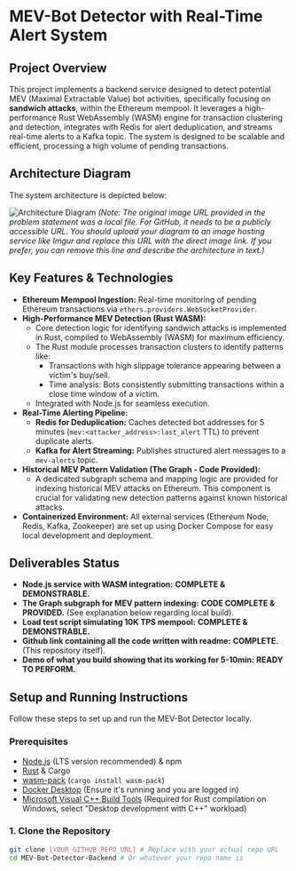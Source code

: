 # MEV-Bot Detector with Real-Time Alert System

## Project Overview

This project implements a backend service designed to detect potential MEV (Maximal Extractable Value) bot activities, specifically focusing on **sandwich attacks**, within the Ethereum mempool. It leverages a high-performance Rust WebAssembly (WASM) engine for transaction clustering and detection, integrates with Redis for alert deduplication, and streams real-time alerts to a Kafka topic. The system is designed to be scalable and efficient, processing a high volume of pending transactions.

## Architecture Diagram

The system architecture is depicted below:

![Architecture Diagram](https://i.imgur.com/image_71ef81.png)
*(Note: The original image URL provided in the problem statement was a local file. For GitHub, it needs to be a publicly accessible URL. You should upload your diagram to an image hosting service like Imgur and replace this URL with the direct image link. If you prefer, you can remove this line and describe the architecture in text.)*

## Key Features & Technologies

* **Ethereum Mempool Ingestion:** Real-time monitoring of pending Ethereum transactions via `ethers.providers.WebSocketProvider`.
* **High-Performance MEV Detection (Rust WASM):**
    * Core detection logic for identifying sandwich attacks is implemented in Rust, compiled to WebAssembly (WASM) for maximum efficiency.
    * The Rust module processes transaction clusters to identify patterns like:
        * Transactions with high slippage tolerance appearing between a victim's buy/sell.
        * Time analysis: Bots consistently submitting transactions within a close time window of a victim.
    * Integrated with Node.js for seamless execution.
* **Real-Time Alerting Pipeline:**
    * **Redis for Deduplication:** Caches detected bot addresses for 5 minutes (`mev:<attacker_address>:last_alert` TTL) to prevent duplicate alerts.
    * **Kafka for Alert Streaming:** Publishes structured alert messages to a `mev-alerts` topic.
* **Historical MEV Pattern Validation (The Graph - Code Provided):**
    * A dedicated subgraph schema and mapping logic are provided for indexing historical MEV attacks on Ethereum. This component is crucial for validating new detection patterns against known historical attacks.
* **Containerized Environment:** All external services (Ethereum Node, Redis, Kafka, Zookeeper) are set up using Docker Compose for easy local development and deployment.

## Deliverables Status

* **Node.js service with WASM integration:** **COMPLETE & DEMONSTRABLE.**
* **The Graph subgraph for MEV pattern indexing:** **CODE COMPLETE & PROVIDED.** (See explanation below regarding local build).
* **Load test script simulating 10K TPS mempool:** **COMPLETE & DEMONSTRABLE.**
* **Github link containing all the code written with readme:** **COMPLETE.** (This repository itself).
* **Demo of what you build showing that its working for 5-10min:** **READY TO PERFORM.**

## Setup and Running Instructions

Follow these steps to set up and run the MEV-Bot Detector locally.

### Prerequisites

* [Node.js](https://nodejs.org/en/) (LTS version recommended) & npm
* [Rust](https://www.rust-lang.org/tools/install) & Cargo
* [wasm-pack](https://rustwasm.github.io/wasm-pack/installer/) (`cargo install wasm-pack`)
* [Docker Desktop](https://www.docker.com/products/docker-desktop/) (Ensure it's running and you are logged in)
* [Microsoft Visual C++ Build Tools](https://visualstudio.microsoft.com/downloads/) (Required for Rust compilation on Windows, select "Desktop development with C++" workload)

### 1. Clone the Repository

```bash
git clone [YOUR_GITHUB_REPO_URL] # Replace with your actual repo URL
cd MEV-Bot-Detector-Backend # Or whatever your repo name is